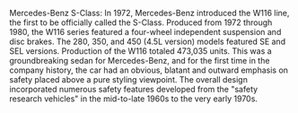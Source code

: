 Mercedes-Benz S-Class: In 1972, Mercedes-Benz introduced the W116 line, the first to be officially called the  S-Class. Produced from 1972 through 1980, the W116 series featured a four-wheel independent suspension and disc brakes. The 280, 350, and 450 (4.5L version) models featured SE and SEL versions. Production of the W116 totaled 473,035 units. This was a groundbreaking sedan for Mercedes-Benz, and for the first time in the company history, the car had an obvious, blatant and outward emphasis on safety placed above a pure styling viewpoint. The overall design incorporated numerous safety features developed from the "safety research vehicles" in the mid-to-late 1960s to the very early 1970s.
